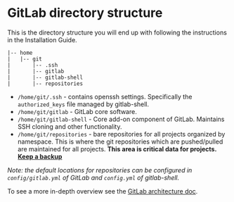 # GitLab directory structure

This is the directory structure you will end up with following the instructions in the Installation Guide.

    |-- home
    |   |-- git
    |       |-- .ssh
    |       |-- gitlab
    |       |-- gitlab-shell
    |       |-- repositories

* `/home/git/.ssh` - contains openssh settings.  Specifically the `authorized_keys` file managed by gitlab-shell.
* `/home/git/gitlab` - GitLab core software.
* `/home/git/gitlab-shell` - Core add-on component of GitLab.  Maintains SSH cloning and other functionality.
* `/home/git/repositories` - bare repositories for all projects organized by namespace.  This is where the git repositories which are pushed/pulled are maintained for all projects.  **This area is critical data for projects.  [Keep a backup](../raketasks/backup_restore.md)**

*Note: the default locations for repositories can be configured in `config/gitlab.yml` of GitLab and `config.yml` of gitlab-shell.*

To see a more in-depth overview see the [GitLab architecture doc](../development/architecture.md).
